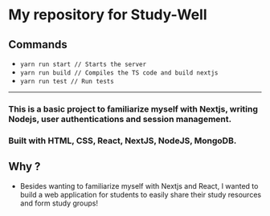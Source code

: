 # My repository for Study-Well 

## Commands
- ```yarn run start // Starts the server```
- ```yarn run build // Compiles the TS code and build nextjs```
- ```yarn run test // Run tests```

---

### This is a basic project to familiarize myself with Nextjs, writing Nodejs, user authentications and session management.

### Built with HTML, CSS, React, NextJS, NodeJS, MongoDB.

## Why ?
- Besides wanting to familiarize myself with Nextjs and React, I wanted to build a web application for students to easily share their study resources and form study groups!